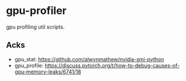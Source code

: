 # gpu-profiler
gpu profiling util scripts.

## Acks
- gpu_stat: https://github.com/alwynmathew/nvidia-smi-python  
- gpu_profile: https://discuss.pytorch.org/t/how-to-debug-causes-of-gpu-memory-leaks/6741/18
